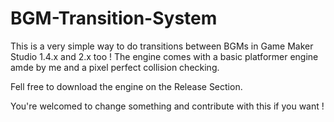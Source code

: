 # BGM-Transition-System

This is a very simple way to do transitions between BGMs in Game Maker Studio 1.4.x and 2.x too !
The engine comes with a basic platformer engine amde by me and a pixel perfect collision checking.

Fell free to download the engine on the Release Section.
 
You're welcomed to change something and contribute with this if you want !

